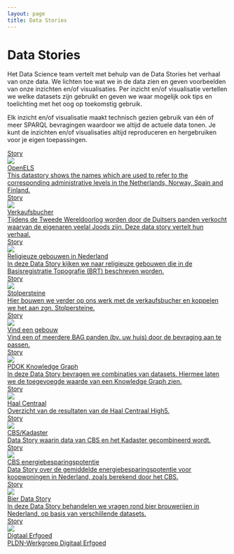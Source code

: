 ```yaml
---
layout: page
title: Data Stories
---
```

# Data Stories

Het Data Science team vertelt met behulp van de Data Stories het verhaal van onze data.  We lichten toe wat we in de data zien en geven voorbeelden van onze inzichten en/of visualisaties.  Per inzicht en/of visualisatie vertellen we welke datasets zijn gebruikt en geven we waar mogelijk ook tips en toelichting met het oog op toekomstig gebruik.

Elk inzicht en/of visualisatie maakt technisch gezien gebruik van één of meer SPARQL bevragingen waardoor we altijd de actuele data tonen.  Je kunt de inzichten en/of visualisaties altijd reproduceren en hergebruiken voor je eigen toepassingen.

<div class="cards-wrapper">
  <a href="./openels/index.html">
    <div class="card">
      <div class="card-type">Story</div>
      <img class="card-image" src="/assets/images/openelslogo.png">
      <div class="card-title">OpenELS</div>
      <div class="card-description">This datastory shows the names which are used to refer to the corresponding administrative levels in the Netherlands, Norway, Spain and Finland.</div>
    </div>
  </a>
  <a href="./verkaufsbucher/index.html">
    <div class="card">
      <div class="card-type">Story</div>
      <img class="card-image" src="/assets/images/Logo_Nationaal_Archief_2018.png">
      <div class="card-title">Verkaufsbucher</div>
      <div class="card-description">Tijdens de Tweede Wereldoorlog worden door de Duitsers panden verkocht waarvan de eigenaren veelal Joods zijn. Deze data story vertelt hun verhaal.</div>
    </div>
  </a>
  <a href="./religieuze-gebouwen/index.html">
    <div class="card">
      <div class="card-type">Story</div>
      <img class="card-image" src="/assets/images/sint-jan.jpg">
      <div class="card-title">Religieuze gebouwen in Nederland</div>
      <div class="card-description">In deze Data Story kijken we naar religieuze gebouwen die in de Basisregistratie Topografie (BRT) beschreven worden.</div>
    </div>
  </a>
  <a href="./hack-a-lod-2019/index.html">
    <div class="card">
      <div class="card-type">Story</div>
      <img class="card-image" src="/assets/images/hack-a-lod.jpg">
      <div class="card-title">Stolpersteine</div>
      <div class="card-description">Hier bouwen we verder op ons werk met de verkaufsbucher en koppelen we het aan zgn. Stolpersteine.</div>
    </div>
  </a>
  <a href="./vind-een-gebouw/index.html">
    <div class="card">
      <div class="card-type">Story</div>
      <img class="card-image" src="/assets/images/huis.png">
      <div class="card-title">Vind een gebouw</div>
      <div class="card-description">Vind een of meerdere BAG panden (bv. uw huis) door de bevraging aan te passen.</div>
    </div>
  </a>
  <a href="./pdok-knowledge-graph/index.html">
    <div class="card">
      <div class="card-type">Story</div>
      <img class="card-image" src="/assets/images/pdok-logo-text.png">
      <div class="card-title">PDOK Knowledge Graph</div>
      <div class="card-description">In deze Data Story bevragen we combinaties van datasets.  Hiermee laten we de toegevoegde waarde van een Knowledge Graph zien.
      </div>
    </div>
  </a>
  <a href="./haal-centraal/index.html">
    <div class="card">
      <div class="card-type">Story</div>
      <img class="card-image" src="/assets/images/voetbal.jpg">
      <div class="card-title">Haal Centraal</div>
      <div class="card-description">Overzicht van de resultaten van de Haal Centraal High5.</div>
    </div>
  </a>
  <a href="./cbs/index.html">
    <div class="card">
      <div class="card-type">Story</div>
      <img class="card-image" src="/assets/images/cbs-logo.png">
      <div class="card-title">CBS/Kadaster</div>
      <div class="card-description">Data Story waarin data van CBS en het Kadaster gecombineerd wordt.</div>
    </div>
  </a>
  <a href="./energiebesparing/index.html">
    <div class="card">
      <div class="card-type">Story</div>
      <img class="card-image" src="/assets/images/groene-stroom.png">
      <div class="card-title">CBS energiebesparingspotentie</div>
      <div class="card-description">Data Story over de gemiddelde energiebesparingspotentie voor koopwoningen in Nederland, zoals berekend door het CBS.</div>
    </div>
  </a>
  <a href="./bier/index.html">
    <div class="card">
      <div class="card-type">Story</div>
      <img class="card-image" src="/assets/images/bier.jpg">
      <div class="card-title">Bier Data Story</div>
      <div class="card-description">In deze Data Story behandelen we vragen rond bier brouwerijen in Nederland, op basis van verschillende datasets.</div>
    </div>
  </a>
  <a href="./digitaal-erfgoed/index.html">
    <div class="card">
      <div class="card-type">Story</div>
      <img class="card-image" src="/assets/images/kadaster-logo.png">
      <div class="card-title">Digtaal Erfgoed</div>
      <div class="card-description">PLDN-Werkgroep Digitaal Erfgoed</div>
    </div>
  </a>
  <!--
  <a href="./nationaal-archief/index.html">
    <div class="card">
      <div class="card-type">Story</div>
      <img class="card-image" src="/assets/images/nationaal-archief-logo.jpg">
      <div class="card-title">Nationaal Archief + BAG</div>
      <div class="card-description">Deze Data Story gaat over de
      Beeldbank van het Nationaal Archief in combinatie met de
      Basisregistratie Adressen en Gebouwen (BAG).</div>
    </div>
  </a>
  -->
</div>
